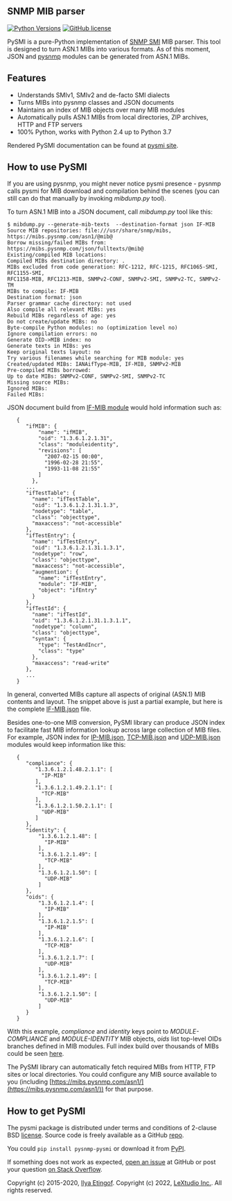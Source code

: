 
SNMP MIB parser
---------------
[![Python Versions](https://img.shields.io/pypi/pyversions/pysmi.svg)](https://pypi.org/project/pysmi/)
[![GitHub license](https://img.shields.io/badge/license-BSD-blue.svg)](https://raw.githubusercontent.com/lextudio/pysmi/master/LICENSE.rst)

PySMI is a pure-Python implementation of
[SNMP SMI](https://en.wikipedia.org/wiki/Management_information_base) MIB parser.
This tool is designed to turn ASN.1 MIBs into various formats. As of this moment,
JSON and [pysnmp](https://github.com/lextudio/pysnmp) modules can be generated
from ASN.1 MIBs.

Features
--------

* Understands SMIv1, SMIv2 and de-facto SMI dialects
* Turns MIBs into pysnmp classes and JSON documents
* Maintains an index of MIB objects over many MIB modules
* Automatically pulls ASN.1 MIBs from local directories, ZIP archives,
  HTTP and FTP servers
* 100% Python, works with Python 2.4 up to Python 3.7

Rendered PySMI documentation can be found at [pysmi site](https://www.pysnmp.com/pysmi).

How to use PySMI
----------------

If you are using pysnmp, you might never notice pysmi presence - pysnmp
calls pysmi for MIB download and compilation behind the scenes (you can
still can do that manually by invoking *mibdump.py* tool).

To turn ASN.1 MIB into a JSON document, call *mibdump.py* tool like this:

```
$ mibdump.py --generate-mib-texts  --destination-format json IF-MIB
Source MIB repositories: file:///usr/share/snmp/mibs, https://mibs.pysnmp.com/asn1/@mib@
Borrow missing/failed MIBs from: https://mibs.pysnmp.com/json/fulltexts/@mib@
Existing/compiled MIB locations: 
Compiled MIBs destination directory: .
MIBs excluded from code generation: RFC-1212, RFC-1215, RFC1065-SMI, RFC1155-SMI,
RFC1158-MIB, RFC1213-MIB, SNMPv2-CONF, SNMPv2-SMI, SNMPv2-TC, SNMPv2-TM
MIBs to compile: IF-MIB
Destination format: json
Parser grammar cache directory: not used
Also compile all relevant MIBs: yes
Rebuild MIBs regardless of age: yes
Do not create/update MIBs: no
Byte-compile Python modules: no (optimization level no)
Ignore compilation errors: no
Generate OID->MIB index: no
Generate texts in MIBs: yes
Keep original texts layout: no
Try various filenames while searching for MIB module: yes
Created/updated MIBs: IANAifType-MIB, IF-MIB, SNMPv2-MIB
Pre-compiled MIBs borrowed: 
Up to date MIBs: SNMPv2-CONF, SNMPv2-SMI, SNMPv2-TC
Missing source MIBs: 
Ignored MIBs: 
Failed MIBs: 
```

JSON document build from
[IF-MIB module](https://mibs.pysnmp.com/asn1/IF-MIB)
would hold information such as:

```
   {
      "ifMIB": {
          "name": "ifMIB",
          "oid": "1.3.6.1.2.1.31",
          "class": "moduleidentity",
          "revisions": [
            "2007-02-15 00:00",
            "1996-02-28 21:55",
            "1993-11-08 21:55"
          ]
        },
      ...
      "ifTestTable": {
        "name": "ifTestTable",
        "oid": "1.3.6.1.2.1.31.1.3",
        "nodetype": "table",
        "class": "objecttype",
        "maxaccess": "not-accessible"
      },
      "ifTestEntry": {
        "name": "ifTestEntry",
        "oid": "1.3.6.1.2.1.31.1.3.1",
        "nodetype": "row",
        "class": "objecttype",
        "maxaccess": "not-accessible",
        "augmention": {
          "name": "ifTestEntry",
          "module": "IF-MIB",
          "object": "ifEntry"
        }
      },
      "ifTestId": {
        "name": "ifTestId",
        "oid": "1.3.6.1.2.1.31.1.3.1.1",
        "nodetype": "column",
        "class": "objecttype",
        "syntax": {
          "type": "TestAndIncr",
          "class": "type"
        },
        "maxaccess": "read-write"
      },
      ...
   }
```

In general, converted MIBs capture all aspects of original (ASN.1) MIB contents
and layout. The snippet above is just a partial example, but here is the
complete [IF-MIB.json](https://mibs.pysnmp.com/json/fulltexts/IF-MIB.json)
file.

Besides one-to-one MIB conversion, PySMI library can produce JSON index to
facilitate fast MIB information lookup across large collection of MIB files.
For example, JSON index for
[IP-MIB.json](https://mibs.pysnmp.com/json/asn1/IP-MIB),
[TCP-MIB.json](https://mibs.pysnmp.com/json/asn1/TCP-MIB) and
[UDP-MIB.json](https://mibs.pysnmp.com/json/asn1/UDP-MIB)
modules would keep information like this:

```
   {
      "compliance": {
         "1.3.6.1.2.1.48.2.1.1": [
           "IP-MIB"
         ],
         "1.3.6.1.2.1.49.2.1.1": [
           "TCP-MIB"
         ],
         "1.3.6.1.2.1.50.2.1.1": [
           "UDP-MIB"
         ]
      },
      "identity": {
          "1.3.6.1.2.1.48": [
            "IP-MIB"
          ],
          "1.3.6.1.2.1.49": [
            "TCP-MIB"
          ],
          "1.3.6.1.2.1.50": [
            "UDP-MIB"
          ]
      },
      "oids": {
          "1.3.6.1.2.1.4": [
            "IP-MIB"
          ],
          "1.3.6.1.2.1.5": [
            "IP-MIB"
          ],
          "1.3.6.1.2.1.6": [
            "TCP-MIB"
          ],
          "1.3.6.1.2.1.7": [
            "UDP-MIB"
          ],
          "1.3.6.1.2.1.49": [
            "TCP-MIB"
          ],
          "1.3.6.1.2.1.50": [
            "UDP-MIB"
          ]
      }
   }
```

With this example, *compliance* and *identity* keys point to
*MODULE-COMPLIANCE* and *MODULE-IDENTITY* MIB objects, *oids*
list top-level OIDs branches defined in MIB modules. Full index
build over thousands of MIBs could be seen
[here](https://mibs.pysnmp.com/json/index.json).

The PySMI library can automatically fetch required MIBs from HTTP, FTP sites
or local directories. You could configure any MIB source available to you (including
[https://mibs.pysnmp.com/asn1/](https://mibs.pysnmp.com/asn1/)) for that purpose.

How to get PySMI
----------------

The pysmi package is distributed under terms and conditions of 2-clause
BSD [license](https://www.pysnmp.com/pysmi/license.html). Source code is freely
available as a GitHub [repo](https://github.com/lextudio/pysmi).

You could `pip install pysnmp-pysmi` or download it from [PyPI](https://pypi.org/project/pysnmp-pysmi/).

If something does not work as expected,
[open an issue](https://github.com/lextudio/pysnmp/issues) at GitHub or
post your question [on Stack Overflow](https://stackoverflow.com/questions/ask).

Copyright (c) 2015-2020, [Ilya Etingof](mailto:etingof@gmail.com).
Copyright (c) 2022, [LeXtudio Inc.](mailto:support@lextudio.com).
All rights reserved.
